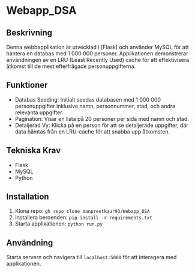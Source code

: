 # Webapp_DSA
## Beskrivning
Denna webbapplikation är utvecklad i [Flask] och använder MySQL för att hantera en databas med 1 000 000 personer. Applikationen demonstrerar användningen av en LRU (Least Recently Used) cache för att effektivisera åtkomst till de mest efterfrågade personuppgifterna.

## Funktioner
- Databas Seeding: Initialt seedas databasen med 1 000 000 personuppgifter inklusive namn, personnummer, stad, och andra relevanta uppgifter.
- Pagination: Visar en lista på 20 personer per sida med namn och stad.
- Detaljerad Vy: Klicka på en person för att se detaljerade uppgifter, där data hämtas från en LRU-cache för att snabba upp åtkomsten.

## Tekniska Krav
- Flask
- MySQL
- Python 

## Installation
1. Klona repo: `gh repo clone manpreetkaur93/Webapp_DSA`
2. Installera beroenden: `pip install -r requirements.txt`
3. Starta applikationen: `python run.py`

## Användning
Starta servern och navigera till `localhost:5000` för att interagera med applikationen.



